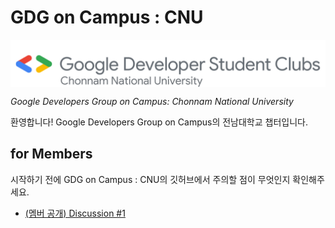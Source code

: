 # GDG on Campus : CNU

<div style="display: flex; width: 100%; align-items: center; justify-content: center">
  <img src="https://raw.githubusercontent.com/gdg-cnu/.github/main/static/logo_full.png"/>
</div>

_Google Developers Group on Campus: Chonnam National University_

환영합니다! Google Developers Group on Campus의 전남대학교 챕터입니다.  

<!-- 소개 문구 작성 -->

## for Members

시작하기 전에 GDG on Campus : CNU의 깃허브에서 주의할 점이 무엇인지 확인해주세요.
- [(멤버 공개) Discussion #1](https://github.com/orgs/gdg-cnu/discussions/1)
